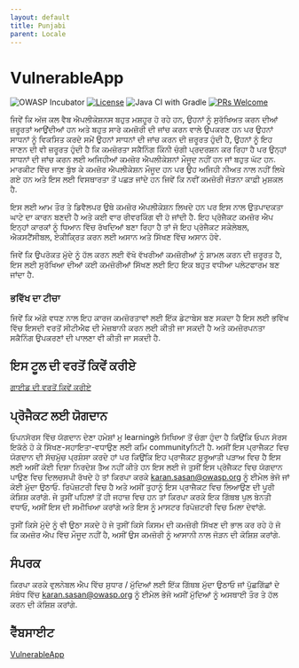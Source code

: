 ```yaml
---
layout: default
title: Punjabi
parent: Locale
---
```

# VulnerableApp

![OWASP Incubator](https://img.shields.io/badge/owasp-incubator-blue.svg) [![License](https://img.shields.io/badge/License-Apache%202.0-blue.svg)](https://opensource.org/licenses/Apache-2.0) ![Java CI with Gradle](https://github.com/SasanLabs/VulnerableApp/workflows/Java%20CI%20with%20Gradle/badge.svg) [![PRs Welcome](https://img.shields.io/badge/PRs-welcome-brightgreen.svg?style=flat-square)](http://makeapullrequest.com)

ਜਿਵੇਂ ਕਿ ਅੱਜ ਕਲ ਵੈਬ ਐਪਲੀਕੇਸ਼ਨਸ ਬਹੁਤ ਮਸ਼ਹੂਰ ਹੋ ਰਹੇ ਹਨ, ਉਹਨਾਂ ਨੂੰ ਸੁਰੱਖਿਅਤ ਕਰਨ ਦੀਆਂ ਜ਼ਰੂਰਤਾਂ ਆਉਂਦੀਆਂ ਹਨ ਅਤੇ ਬਹੁਤ ਸਾਰੇ ਕਮਜ਼ੋਰੀ ਦੀ ਜਾਂਚ ਕਰਨ ਵਾਲੇ ਉਪਕਰਣ ਹਨ ਪਰ ਉਹਨਾਂ ਸਾਧਨਾਂ ਨੂੰ ਵਿਕਸਿਤ ਕਰਦੇ ਸਮੇਂ ਉਹਨਾਂ ਸਾਧਨਾਂ ਦੀ ਜਾਂਚ ਕਰਨ ਦੀ ਜ਼ਰੂਰਤ ਹੁੰਦੀ ਹੈ, ਉਹਨਾਂ ਨੂੰ ਇਹ ਜਾਣਨ ਦੀ ਵੀ ਜ਼ਰੂਰਤ ਹੁੰਦੀ ਹੈ ਕਿ ਕਮਜ਼ੋਰਤਾ ਸਕੈਨਿੰਗ ਕਿੰਨੀ ਚੰਗੀ ਪ੍ਰਦਰਸ਼ਨ ਕਰ ਰਿਹਾ ਹੈ ਪਰ ਉਨ੍ਹਾਂ ਸਾਧਨਾਂ ਦੀ ਜਾਂਚ ਕਰਨ ਲਈ ਅਜਿਹੀਆਂ ਕਮਜ਼ੋਰ ਐਪਲੀਕੇਸ਼ਨਾਂ ਮੌਜੂਦ ਨਹੀਂ ਹਨ ਜਾਂ ਬਹੁਤ ਘੱਟ ਹਨ. ਮਾਰਕੀਟ ਵਿੱਚ ਜਾਣ ਬੁੱਝ ਕੇ ਕਮਜ਼ੋਰ ਐਪਲੀਕੇਸ਼ਨ ਮੌਜੂਦ ਹਨ ਪਰ ਉਹ ਅਜਿਹੀ ਨੀਅਤ ਨਾਲ ਨਹੀਂ ਲਿਖੇ ਗਏ ਹਨ ਅਤੇ ਇਸ ਲਈ ਵਿਸਥਾਰਤਾ ਤੋਂ ਪਛੜ ਜਾਂਦੇ ਹਨ ਜਿਵੇਂ ਕਿ ਨਵੀਂ ਕਮਜ਼ੋਰੀ ਜੋੜਨਾ ਕਾਫ਼ੀ ਮੁਸ਼ਕਲ ਹੈ.

ਇਸ ਲਈ ਆਮ ਤੌਰ ਤੇ ਡਿਵੈਲਪਰ ਉਥੇ ਕਮਜ਼ੋਰ ਐਪਲੀਕੇਸ਼ਨ ਲਿਖਦੇ ਹਨ ਪਰ ਇਸ ਨਾਲ ਉਤਪਾਦਕਤਾ ਘਾਟੇ ਦਾ ਕਾਰਨ ਬਣਦੀ ਹੈ ਅਤੇ ਕਈ ਵਾਰ ਰੀਵਰਕਿੰਗ ਵੀ ਹੋ ਜਾਂਦੀ ਹੈ. ਇਹ ਪ੍ਰੋਜੈਕਟ ਕਮਜ਼ੋਰ ਐਪ ਇਨ੍ਹਾਂ ਕਾਰਕਾਂ ਨੂੰ ਧਿਆਨ ਵਿੱਚ ਰੱਖਦਿਆਂ ਬਣਾ ਰਿਹਾ ਹੈ ਤਾਂ ਜੋ ਇਹ ਪ੍ਰੋਜੈਕਟ ਸਕੇਲੇਬਲ, ਐਕਸਟੈਂਸੀਬਲ, ਏਕੀਕ੍ਰਿਤ ਕਰਨ ਲਈ ਅਸਾਨ ਅਤੇ ਸਿੱਖਣ ਵਿੱਚ ਅਸਾਨ ਹੋਵੇ.

ਜਿਵੇਂ ਕਿ ਉਪਰੋਕਤ ਮੁੱਦੇ ਨੂੰ ਹੱਲ ਕਰਨ ਲਈ ਵੱਖੋ ਵੱਖਰੀਆਂ ਕਮਜ਼ੋਰੀਆਂ ਨੂੰ ਸ਼ਾਮਲ ਕਰਨ ਦੀ ਜ਼ਰੂਰਤ ਹੈ, ਇਸ ਲਈ ਸੁਰੱਖਿਆ ਦੀਆਂ ਕਈ ਕਮਜ਼ੋਰੀਆਂ ਸਿੱਖਣ ਲਈ ਇਹ ਇਕ ਬਹੁਤ ਵਧੀਆ ਪਲੇਟਫਾਰਮ ਬਣ ਜਾਂਦਾ ਹੈ.

### ਭਵਿੱਖ ਦਾ ਟੀਚਾ

ਜਿਵੇਂ ਕਿ ਅੱਗੇ ਵਧਣ ਨਾਲ ਇਹ ਕਾਰਜ ਕਮਜ਼ੋਰਤਾਵਾਂ ਲਈ ਇੱਕ ਡੇਟਾਬੇਸ ਬਣ ਸਕਦਾ ਹੈ ਇਸ ਲਈ ਭਵਿੱਖ ਵਿੱਚ ਇਸਦੀ ਵਰਤੋਂ ਸੀਟੀਐਫ ਦੀ ਮੇਜ਼ਬਾਨੀ ਕਰਨ ਲਈ ਕੀਤੀ ਜਾ ਸਕਦੀ ਹੈ ਅਤੇ ਕਮਜ਼ੋਰਪਨਤਾ ਸਕੈਨਿੰਗ ਉਪਕਰਣਾਂ ਦੀ ਪਾਲਣਾ ਵੀ ਕੀਤੀ ਜਾ ਸਕਦੀ ਹੈ.

## ਇਸ ਟੂਲ ਦੀ ਵਰਤੋਂ ਕਿਵੇਂ ਕਰੀਏ

[ਗਾਈਡ ਦੀ ਵਰਤੋਂ ਕਿਵੇਂ ਕਰੀਏ](https://github.com/SasanLabs/VulnerableApp/blob/master/docs/HOW-TO-USE.md)

## ਪ੍ਰੋਜੈਕਟ ਲਈ ਯੋਗਦਾਨ

ਓਪਨਸੋਰਸ ਵਿੱਚ ਯੋਗਦਾਨ ਦੇਣਾ ਹਮੇਸ਼ਾਂ ਮੁ learningਲੇ ਸਿਖਿਆ ਤੋਂ ਚੰਗਾ ਹੁੰਦਾ ਹੈ ਕਿਉਂਕਿ ਓਪਨ ਸੋਰਸ ਇਕੱਠੇ ਹੋ ਕੇ ਸਿੱਖਣ-ਸਹਾਇਤਾ-ਵਧਾਉਣ ਲਈ ਕਮਿ communityਨਿਟੀ ਹੈ. ਅਸੀਂ ਇਸ ਪ੍ਰਾਜੈਕਟ ਵਿਚ ਯੋਗਦਾਨ ਦੀ ਸੱਚਮੁੱਚ ਪ੍ਰਸ਼ੰਸਾ ਕਰਦੇ ਹਾਂ ਪਰ ਕਿਉਂਕਿ ਇਹ ਪ੍ਰਾਜੈਕਟ ਸ਼ੁਰੂਆਤੀ ਪੜਾਅ ਵਿਚ ਹੈ ਇਸ ਲਈ ਅਸੀਂ ਕੋਈ ਦਿਸ਼ਾ ਨਿਰਦੇਸ਼ ਤੈਅ ਨਹੀਂ ਕੀਤੇ ਹਨ ਇਸ ਲਈ ਜੇ ਤੁਸੀਂ ਇਸ ਪ੍ਰੋਜੈਕਟ ਵਿਚ ਯੋਗਦਾਨ ਪਾਉਣ ਵਿਚ ਦਿਲਚਸਪੀ ਰੱਖਦੇ ਹੋ ਤਾਂ ਕਿਰਪਾ ਕਰਕੇ karan.sasan@owasp.org ਨੂੰ ਈਮੇਲ ਭੇਜੋ ਜਾਂ ਕੋਈ ਮੁੱਦਾ ਉਠਾਓ. ਰਿਪੋਜ਼ਟਰੀ ਵਿਚ ਹੈ ਅਤੇ ਅਸੀਂ ਤੁਹਾਨੂੰ ਇਸ ਪ੍ਰਾਜੈਕਟ ਵਿਚ ਲਿਆਉਣ ਦੀ ਪੂਰੀ ਕੋਸ਼ਿਸ਼ ਕਰਾਂਗੇ. ਜੇ ਤੁਸੀਂ ਪਹਿਲਾਂ ਤੋਂ ਹੀ ਜਹਾਜ਼ ਵਿਚ ਹਨ ਤਾਂ ਕਿਰਪਾ ਕਰਕੇ ਇਕ ਗਿੱਥਬ ਪੁਲ ਬੇਨਤੀ ਵਧਾਓ, ਅਸੀਂ ਇਸ ਦੀ ਸਮੀਖਿਆ ਕਰਾਂਗੇ ਅਤੇ ਇਸ ਨੂੰ ਮਾਸਟਰ ਰਿਪੋਜ਼ਟਰੀ ਵਿਚ ਮਿਲਾ ਦੇਵਾਂਗੇ.

ਤੁਸੀਂ ਕਿਸੇ ਮੁੱਦੇ ਨੂੰ ਵੀ ਉਠਾ ਸਕਦੇ ਹੋ ਜੇ ਤੁਸੀਂ ਕਿਸੇ ਕਿਸਮ ਦੀ ਕਮਜ਼ੋਰੀ ਸਿੱਖਣ ਦੀ ਭਾਲ ਕਰ ਰਹੇ ਹੋ ਜੋ ਕਿ ਕਮਜ਼ੋਰ ਐਪ ਵਿੱਚ ਮੌਜੂਦ ਨਹੀਂ ਹੈ, ਅਸੀਂ ਉਸ ਕਮਜ਼ੋਰੀ ਨੂੰ ਆਸਾਨੀ ਨਾਲ ਜੋੜਨ ਦੀ ਕੋਸ਼ਿਸ਼ ਕਰਾਂਗੇ.

## ਸੰਪਰਕ

ਕਿਰਪਾ ਕਰਕੇ ਵੁਲਨੇਬਲ ਐਪ ਵਿੱਚ ਸੁਧਾਰ / ਮੁੱਦਿਆਂ ਲਈ ਇੱਕ ਗਿੱਥਬ ਮੁੱਦਾ ਉਠਾਓ ਜਾਂ ਪੁੱਛਗਿੱਛਾਂ ਦੇ ਸੰਬੰਧ ਵਿੱਚ karan.sasan@owasp.org ਨੂੰ ਈਮੇਲ ਭੇਜੋ ਅਸੀਂ ਮੁੱਦਿਆਂ ਨੂੰ ਅਸਥਾਈ ਤੌਰ ਤੇ ਹੱਲ ਕਰਨ ਦੀ ਕੋਸ਼ਿਸ਼ ਕਰਾਂਗੇ.

## ਵੈੱਬਸਾਈਟ

[VulnerableApp](https://owasp.org/www-project-vulnerableapp/)
